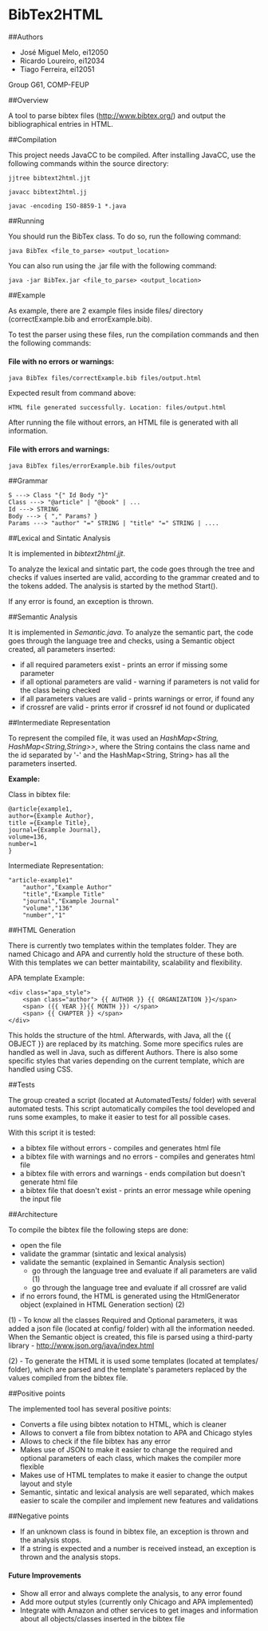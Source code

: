 # BibTex2HTML

##Authors

- José Miguel Melo, ei12050
- Ricardo Loureiro, ei12034
- Tiago Ferreira, ei12051

Group G61, COMP-FEUP


##Overview

A tool to parse bibtex files (http://www.bibtex.org/) and output the bibliographical entries in HTML. 

##Compilation

This project needs JavaCC to be compiled. After installing JavaCC, use the following commands within the source directory:

```
jjtree bibtext2html.jjt

javacc bibtext2html.jj

javac -encoding ISO-8859-1 *.java
```


##Running

You should run the BibTex class. To do so, run the following command:

```
java BibTex <file_to_parse> <output_location>

```

You can also run using the .jar file with the following command:
```
java -jar BibTex.jar <file_to_parse> <output_location>

```


##Example


As example, there are 2 example files inside files/ directory (correctExample.bib and errorExample.bib).

To test the parser using these files, run the compilation commands and then the following commands:

#### File with no errors or warnings:
```
java BibTex files/correctExample.bib files/output.html

```
Expected result from command above:

```
HTML file generated successfully. Location: files/output.html
```

After running the file without errors, an HTML file is generated with all information.


#### File with errors and warnings:
```
java BibTex files/errorExample.bib files/output

```


##Grammar
```
S ---> Class "{" Id Body "}"
Class ---> "@article" | "@book" | ...
Id ---> STRING
Body ---> { "," Params? }
Params ---> "author" "=" STRING | "title" "=" STRING | ....
```

##Lexical and Sintatic Analysis

It is implemented in *bibtext2html.jjt*.

To analyze the lexical and sintatic part, the code goes through the tree and checks if values inserted are valid, according to the grammar created and to the tokens added. The analysis is started by the method Start().

If any error is found, an exception is thrown.

##Semantic Analysis

It is implemented in *Semantic.java*.
To analyze the semantic part, the code goes through the language tree and checks, using a Semantic object created, all parameters inserted:

- if all required parameters exist - prints an error if missing some parameter
- if all optional parameters are valid - warning if parameters is not valid for the class being checked
- if all parameters values are valid - prints warnings or error, if found any
- if crossref are valid - prints error if crossref id not found or duplicated
	
	
##Intermediate Representation

To represent the compiled file, it was used an *HashMap\<String, HashMap\<String,String\>\>*, where the String contains the class name and the id separated by '-' and the HashMap<String, String> has all the parameters inserted.

**Example:**

Class in bibtex file:
```
@article{example1,
author={Example Author},
title ={Example Title},
journal={Example Journal},
volume=136,
number=1
}
```

Intermediate Representation:
```
"article-example1"
	"author","Example Author"
	"title","Example Title"
	"journal","Example Journal"
	"volume","136"
	"number","1"
```


##HTML Generation

There is currently two templates within the templates folder. They are named Chicago and APA and currently hold the structure of these both. With this templates we can better maintability, scalability and flexibility.

APA template Example:
```
<div class="apa_style">
	<span class="author"> {{ AUTHOR }} {{ ORGANIZATION }}</span>
	<span> ({{ YEAR }}{{ MONTH }}) </span>
	<span> {{ CHAPTER }} </span>
</div>	
```

This holds the structure of the html. Afterwards, with Java, all the {{ OBJECT }} are replaced by its matching.
Some more specifics rules are handled as well in Java, such as different Authors.
There is also some specific styles that varies depending on the current template, which are handled using CSS.
 
  
##Tests

The group created a script (located at AutomatedTests/ folder) with several automated tests. This script automatically compiles the tool developed and runs some examples, to make it easier to test for all possible cases.

With this script it is tested:
- a bibtex file without errors - compiles and generates html file
- a bibtex file with warnings and no errors - compiles and generates html file
- a bibtex file with errors and warnings - ends compilation but doesn't generate html file
- a bibtex file that doesn't exist - prints an error message while opening the input file


##Architecture

To compile the bibtex file the following steps are done:

- open the file
- validate the grammar (sintatic and lexical analysis)
- validate the semantic (explained in Semantic Analysis section)
	- go through the language tree and evaluate if all parameters are valid (1)
	- go through the language tree and evaluate if all crossref are valid
- if no errors found, the HTML is generated using the HtmlGenerator object (explained in HTML Generation section) (2)
	

(1) - To know all the classes Required and Optional parameters, it was added a json file (located at config/ folder) with all the information needed. When the Semantic object is created, this file is parsed using a third-party library - http://www.json.org/java/index.html

(2) - To generate the HTML it is used some templates (located at templates/ folder), which are parsed and the template's parameters replaced by the values compiled from the bibtex file.


##Positive points

The implemented tool has several positive points:

- Converts a file using bibtex notation to HTML, which is cleaner
- Allows to convert a file from bibtex notation to APA and Chicago styles
- Allows to check if the file bibtex has any error
- Makes use of JSON to make it easier to change the required and optional parameters of each class, which makes the compiler more flexible
- Makes use of HTML templates to make it easier to change the output layout and style
- Semantic, sintatic and lexical analysis are well separated, which makes easier to scale the compiler and implement new features and validations


##Negative points
- If an unknown class is found in bibtex file, an exception is thrown and the analysis stops.
- If a string is expected and a number is received instead, an exception is thrown and the analysis stops.

#### Future Improvements
- Show all error and always complete the analysis, to any error found
- Add more output styles (currently only Chicago and APA implemented)
- Integrate with Amazon and other services to get images and information about all objects/classes inserted in the bibtex file









